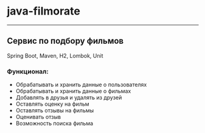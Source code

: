 # java-filmorate
------
## Сервис по подбору фильмов
Spring Boot, Maven, H2, Lombok, Unit
### Функционал:
* Обрабатывать и хранить данные о пользователях 
* Обрабатывать и хранить данные о фильмах 
* Добавлять в друзья и удалять из друзей
* Оставлять оценку на фильм
* Оставлять отзывы на фильмы
* Оценивать отзыв
* Возможность поиска фильма

